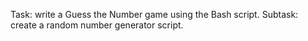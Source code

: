 Task: write a Guess the Number game using the Bash script.
Subtask: create a random number generator script.
